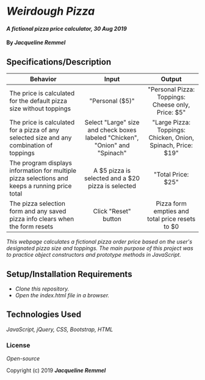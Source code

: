 # _Weirdough Pizza_

#### _A fictional pizza price calculator, 30 Aug 2019_

#### By _**Jacqueline Remmel**_

## Specifications/Description

| Behavior | Input | Output |
| ------------- |:-------------:| :-----------:|
| The price is calculated for the default pizza size without toppings | "Personal ($5)" | "Personal Pizza: Toppings: Cheese only, Price: $5" |
| The price is calculated for a pizza of any selected size and any combination of toppings | Select "Large" size and check boxes labeled "Chicken", "Onion" and "Spinach" | "Large Pizza: Toppings: Chicken, Onion, Spinach, Price: $19" |
| The program displays information for multiple pizza selections and keeps a running price total | A $5 pizza is selected and a $20 pizza is selected | "Total Price: $25" |
| The pizza selection form and any saved pizza info clears when the form resets | Click "Reset" button | Pizza form empties and total price resets to $0 |

_This webpage calculates a fictional pizza order price based on the user's designated pizza size and toppings. The main purpose of this project was to practice object constructors and prototype methods in JavaScript._

## Setup/Installation Requirements

* _Clone this repository._
* _Open the index.html file in a browser._

## Technologies Used

_JavaScript, jQuery, CSS, Bootstrap, HTML_

### License

*Open-source*

Copyright (c) 2019 **_Jacqueline Remmel_**
